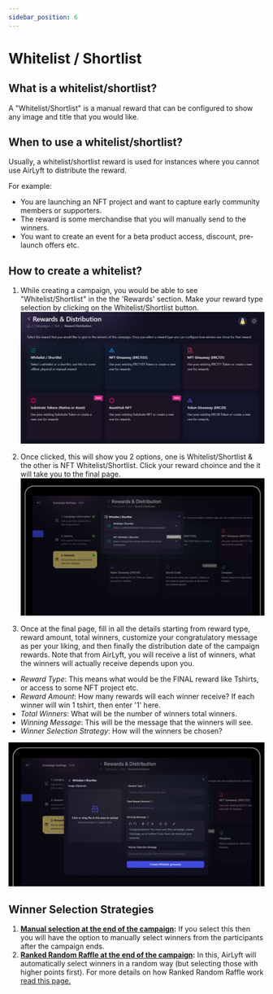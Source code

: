 ```yaml
---
sidebar_position: 6
---
```


# Whitelist / Shortlist

## What is a whitelist/shortlist?
A "Whitelist/Shortlist" is a manual reward that can be configured to show any image and title that you would like.

## When to use a whitelist/shortlist?
Usually, a whitelist/shortlist reward is used for instances where you cannot use AirLyft to distribute the reward. 

For example:
- You are launching an NFT project and want to capture early community members or supporters.
- The reward is some merchandise that you will manually send to the winners.
- You want to create an event for a beta product access, discount, pre-launch offers etc.

## How to create a whitelist?

1. While creating a campaign, you would be able to see "Whitelist/Shortlist" in the the 'Rewards' section. Make your reward type selection by clicking on the Whitelist/Shortlist button.
![Creating a whitelist giveaway](../images/rewardsmain.png)

2. Once clicked, this will show you 2 options, one is Whitelist/Shortlist & the other is NFT Whitelist/Shortlist. Click your reward choince and the it will take you to the final page.
![Creating a whitelist giveaway](../images/wl4.jpg)

3. Once at the final page, fill in all the details starting from reward type, reward amount, total winners, customize your congratulatory message as per your liking, and then finally the distribution date of the campaign rewards.
Note that from AirLyft, you will receive a list of winners, what the winners will actually receive depends upon you.
- *Reward Type*: This means what would be the FINAL reward like Tshirts, or access to some NFT project etc.
- *Reward Amount*: How many rewards will each winner receive? If each winner will win 1 tshirt, then enter '1' here.
- *Total Winners*: What will be the number of winners total winners.
- *Winning Message*: This will be the message that the winners will see.
- *Winner Selection Strategy*: How will the winners be chosen?

![Creating a whitelist giveaway](../images/wl5.jpg)

## Winner Selection Strategies
1. **[Manual selection at the end of the campaign](../winner-selection/manual):** If you select this then you will have the option to manually select winners from the participants after the campaign ends.
2. **[Ranked Random Raffle at the end of the campaign](../winner-selection/ranked-random):** In this, AirLyft will automatically select winners in a random way (but selecting those with higher points first). For more details on how Ranked Random Raffle work [read this page.](../winner-selection/ranked-random)